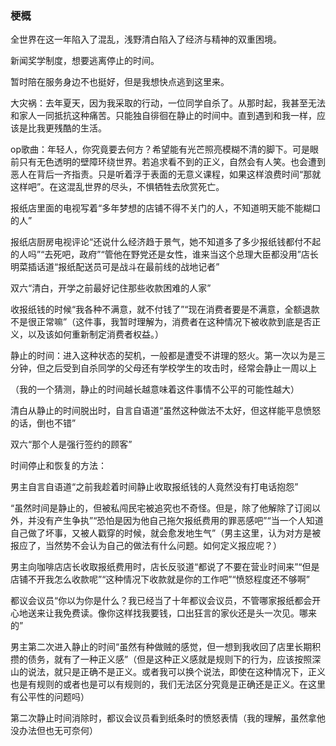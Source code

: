 ### 梗概

全世界在这一年陷入了混乱，浅野清白陷入了经济与精神的双重困境。

新闻奖学制度，想要逃离停止的时间。


暂时陪在服务身边不也挺好，但是我想快点逃到这里来。


大灾祸：去年夏天，因为我采取的行动，一位同学自杀了。从那时起，我甚至无法和家人一同抵抗这种痛苦。只能独自徘徊在静止的时间中。直到遇到和我一样，应该是比我更残酷的生活。

op歌曲：年轻人，你究竟要去何方？希望能有光芒照亮模糊不清的脚下。可是眼前只有无色透明的壁障环绕世界。若追求看不到的正义，自然会有人笑。也会遭到恶人在背后一齐指责。只是听着浮于表面的无意义课程，如果这样浪费时间“那就这样吧”。在这混乱世界的尽头，不惧牺牲去欣赏死亡。


报纸店里面的电视写着“多年梦想的店铺不得不关门的人，不知道明天能不能糊口的人”


报纸店厨房电视评论“还说什么经济趋于景气，她不知道多了多少报纸钱都付不起的人吗”“去死吧，政府”“管他在野党还是女性，谁来当这个总理大臣都没用”店长明菜插话道“报纸配送员可是战斗在最前线的战地记者”

 双六“清白，开学之前最好记住那些收款困难的人家”

收报纸钱的时候“我各种不满意，就不付钱了”“现在消费者要是不满意，全额退款不是很正常嘛”（这件事，我暂时理解为，消费者在这种情况下被收款到底是否正义，以及该如何重新制定消费者权益。）

静止的时间：进入这种状态的契机，一般都是遭受不讲理的怒火。第一次以为是三分钟，但之后受到自杀同学的父母还有学校学生的攻击时，经常会静止一周以上

（我的一个猜测，静止的时间越长越意味着这件事情不公平的可能性越大）

清白从静止的时间脱出时，自言自语道“虽然这种做法不太好，但这样能平息愤怒的话，倒也不错”

双六“那个人是强行签约的顾客”

时间停止和恢复的方法：

男主自言自语道“之前我趁着时间静止收取报纸钱的人竟然没有打电话抱怨”

“虽然时间是静止的，但被私闯民宅被追究也不奇怪。但是，除了他解除了订阅以外，并没有产生争执”“恐怕是因为他自己拖欠报纸费用的罪恶感吧”“当一个人知道自己做了坏事，又被人戳穿的时候，就会愈发地生气”（男主这里，认为对方是被报应了，当然势不会认为自己的做法有什么问题。如何定义报应呢？）

男主向咖啡店店长收取报纸费用时，店长反驳道“都说了不要在营业时间来”“但是店铺不开我怎么收款呢”“这种情况下收款就是你的工作吧”“愤怒程度还不够啊”

都议会议员“你以为你是什么？我已经当了十年都议会议员，不管哪家报纸都会开心地送来让我免费读。像你这样找我要钱，口出狂言的家伙还是头一次见。哪来的”

男主第二次进入静止的时间“虽然有种做贼的感觉，但一想到我收回了店里长期积攒的债务，就有了一种正义感”（但是这种正义感就是规则下的行为，应该按照深山的说法，就只是正确不是正义。或者我可以换个说法，即使在这种情况下，正义也是有规则的或者也是可以有规则的，我们无法区分究竟是正确还是正义。在这里有公平性的问题吗）

第二次静止时间消除时，都议会议员看到纸条时的愤怒表情（我的理解，虽然拿他没办法但也无可奈何）
